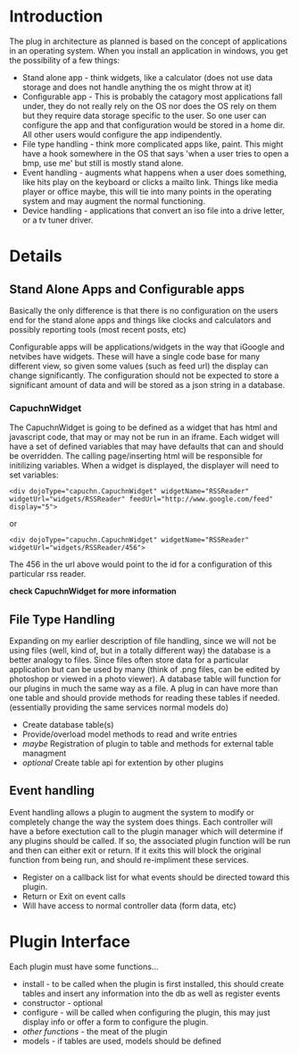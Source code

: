 # Introduction #

The plug in architecture as planned is based on the concept of applications in an operating system. When you install an application in windows, you get the possibility of a few things:

  * Stand alone app - think widgets, like a calculator (does not use data storage and does not handle anything the os might throw at it)
  * Configurable app - This is probably the catagory most applications fall under, they do not really rely on the OS nor does the OS rely on them but they require data storage specific to the user. So one user can configure the app and that configuration would  be stored in a home dir. All other users would configure the app indipendently.
  * File type handling - think more complicated apps like, paint. This might have a hook somewhere in the OS that says 'when a user tries to open a bmp, use me' but still is mostly stand alone.
  * Event handling - augments what happens when a user does something, like hits play on the keyboard or clicks a mailto link. Things like media player or office maybe, this will tie into many points in the operating system and may augment the normal functioning.
  * Device handling - applications that convert an iso file into a drive letter, or a tv tuner driver.

# Details #

## Stand Alone Apps and Configurable apps ##

Basically the only difference is that there is no configuration on the users end for the stand alone apps and things like clocks and calculators and possibly reporting tools (most recent posts, etc)

Configurable apps will be applications/widgets in the way that iGoogle and netvibes have widgets. These will have a single code base for many different view, so given some values (such as feed url) the display can change significantly. The configuration should not be expected to store a significant amount of data and will be stored as a json string in a database.

### CapuchnWidget ###
The CapuchnWidget is going to be defined as a widget that has html and javascript code, that may or may not be run in an iframe. Each widget will have a set of defined variables that may have defaults that can and should be overridden. The calling page/inserting html will be responsible for initilizing variables. When a widget is displayed, the displayer will need to set variables:
```
<div dojoType="capuchn.CapuchnWidget" widgetName="RSSReader" widgetUrl="widgets/RSSReader" feedUrl="http://www.google.com/feed" display="5">
```

or

```
<div dojoType="capuchn.CapuchnWidget" widgetName="RSSReader" widgetUrl="widgets/RSSReader/456">
```

The 456 in the url above would point to the id for a configuration of this particular rss reader.

**check CapuchnWidget for more information**


## File Type Handling ##

Expanding on my earlier description of file handling, since we will not be using files (well, kind of, but in a totally different way) the database is a better analogy to files. Since files often store data for a particular application but can be used by many (think of .png files, can be edited by photoshop or viewed in a photo viewer). A database table will function for our plugins in much the same way as a file. A plug in can have more than one table and should provide methods for reading these tables if needed. (essentially providing the same services normal models do)

  * Create database table(s)
  * Provide/overload model methods to read and write entries
  * _maybe_ Registration of plugin to table and methods for external table managment
  * _optional_ Create table api for extention by other plugins


## Event handling ##

Event handling allows a plugin to augment the system to modify or completely change the way the system does things. Each controller will have a before exectution call to the plugin manager which will determine if any plugins should be called. If so, the associated plugin function will be run and then can either exit or return. If it exits this will block the original function from being run, and should re-impliment these services.

  * Register on a callback list for what events should be directed toward this plugin.
  * Return or Exit on event calls
  * Will have access to normal controller data (form data, etc)

# Plugin Interface #

Each plugin must have some functions...
  * install - to be called when the plugin is first installed, this should create tables and insert any information into the db as well as register events
  * constructor - optional
  * configure - will be called when configuring the plugin, this may just display info or offer a form to configure the plugin.
  * _other functions_ - the meat of the plugin
  * models - if tables are used, models should be defined


